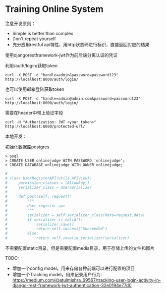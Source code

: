 # Training Online System

注意开发原则：
- Simple is better than complex
- Don't repeat yourself
- 充分应用restful api特性，用http状态码进行标识，直接返回对应的结果

使用djangorestframework-jwt作为前后端分离认证的凭证

利用/auth/login/获取token

```
curl -X POST -d "handle=admin&password=password123" http://localhost:8000/auth/login/
```

也可以使用邮箱登陆获取token

```
curl -X POST -d "handle=admin@admin.com&password=password123" http://localhost:8000/auth/login/

```

需要在header中带上验证字段

```
curl -H "Authorization: JWT <your_token>" http://localhost:8000/protected-url/
```

本地开发：

初始化数据库postgres


```
> psql
> CREATE USER onlinejudge WITH PASSWORD 'onlinejudge';
> CREATE DATABASE onlinejudge WITH OWNER onlinejudge;
```



```python
#
# class UserRegisterAPI(utils.APIView):
#     permission_classes = (AllowAny,)
#     serializer_class = UserSerializer
#
#     def post(self, request):
#         """
#         User register api
#         """
#         serializer = self.serializer_class(data=request.data)
#         if serializer.is_valid():
#             serializer.save()
#             return self.success("Succeeded")
#         else:
#             return self.invalid_serializer(serializer)
```

不需要配置static目录，但是需要配置media目录，用于存储上传的文件和图片

TODO: 
- 增加一个config model，用来存储各种前端可以进行配置的项目
- 增加一个Tracking model，用来记录用户行为: https://medium.com/@atulmishra_69567/tracking-user-login-activity-in-django-rest-framework-jwt-authentication-32e0194e77d0
